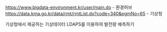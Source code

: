 https://www.bigdata-environment.kr/user/main.do - 환경허브
https://data.kma.go.kr/data/rmt/rmtList.do?code=340&pgmNo=65 - 기상청

기상청에서 제공하는 기상데이터 LDAPS를 이용하여 발전량 예측하기
